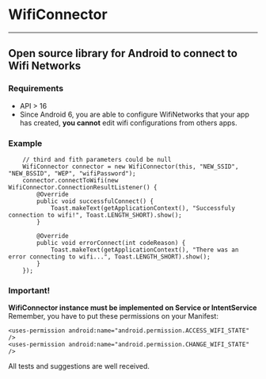 # WifiConnector
---

## Open source library for Android to connect to Wifi Networks

### Requirements
* API > 16
* Since Android 6, you are able to configure WifiNetworks that your app has created, **you cannot** edit wifi configurations from others apps.

### Example
```
	// third and fith parameters could be null
	WifiConnector connector = new WifiConnector(this, "NEW_SSID", "NEW_BSSID", "WEP", "wifiPassword");
	connector.connectToWifi(new WifiConnector.ConnectionResultListener() {
	    @Override
	    public void successfulConnect() {
	        Toast.makeText(getApplicationContext(), "Successfuly connection to wifi!", Toast.LENGTH_SHORT).show();
	    }

	    @Override
	    public void errorConnect(int codeReason) {
	        Toast.makeText(getApplicationContext(), "There was an error connecting to wifi...", Toast.LENGTH_SHORT).show();
	    }
	});
```


### Important!
**WifiConnector instance must be implemented on Service or IntentService**
Remember, you have to put these permissions on your Manifest:
```
<uses-permission android:name="android.permission.ACCESS_WIFI_STATE" />
<uses-permission android:name="android.permission.CHANGE_WIFI_STATE" />
```

All tests and suggestions are well received.
